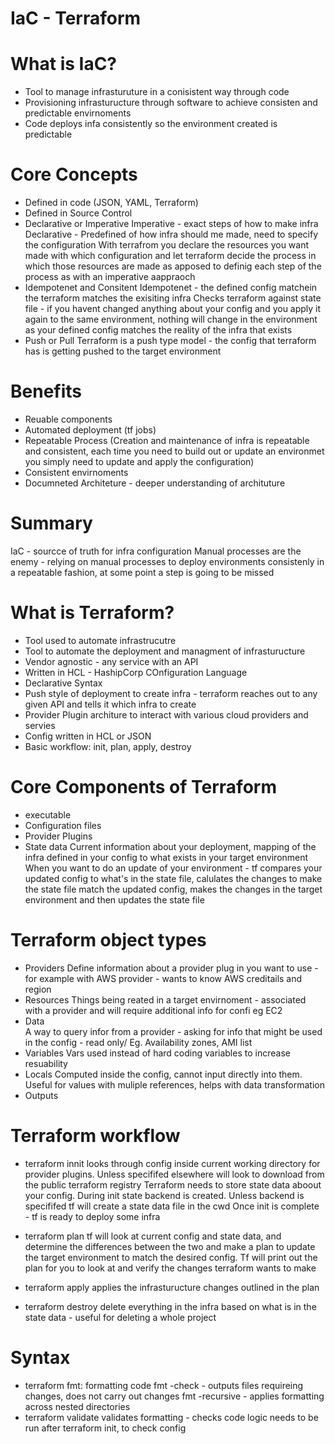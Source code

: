 # IaC - Terraform 

# What is IaC?
- Tool to manage infrasturuture in a conisistent way through code 
- Provisioning infrasturucture through software to achieve consisten and predictable envirnoments 
- Code deploys infa consistently so the environment created is predictable 

# Core Concepts 
- Defined in code (JSON, YAML, Terraform)
- Defined in Source Control 
- Declarative or Imperative 
Imperative - exact steps of how to make infra 
Declarative - Predefined of how infra should me made, need to specify the configuration
With terrafrom you declare the resources you want made with which configuration and let terraform decide the process in which those resources are made as apposed to definig each step of the process as with an imperative aappraoch 
- Idempotenet and Consitent 
Idempotenet - the defined config matchein the terraform matches the exisiting infra
Checks terraform against state file - if you havent changed anything about your config and you apply it again to the same environment, nothing will change in the environment as your defined config matches the reality of the infra that exists  
- Push or Pull 
Terraform is a push type model - the config that terraform has is getting pushed to the target environment 

# Benefits 
- Reuable components 
- Automated deployment (tf jobs)
- Repeatable Process (Creation and maintenance of infra is repeatable and consistent, each time you need to build out or update an environmet you simply need to update and apply the configuration)
- Consistent envirnoments 
- Documneted Architeture - deeper understanding of archituture 

# Summary
IaC - sourcce of truth for infra configuration 
Manual processes are the enemy - relying on manual processes to deploy environments consistenly in a repeatable fashion, at some point a step is going to be missed 

# What is Terraform?
- Tool used to automate infrastrucutre 
- Tool to automate the deployment and managment of infrasturucture 
- Vendor agnostic - any service with an API 
- Written in HCL - HashipCorp COnfiguration Language 
- Declarative Syntax 
- Push style of deployment to create infra - terraform reaches out to any given API and tells it which infra to create
- Provider Plugin architure to interact with various cloud providers and servies 
- Config written in HCL or JSON
- Basic workflow: init, plan, apply, destroy


# Core Components of Terraform  
- executable 
- Configuration files 
- Provider Plugins
- State data 
Current information about your deployment, mapping of the infra defined in your config to what exists in your target environment
When you want to do an update of your environment - tf compares your updated config to what's in the state file, calulates the changes to make the state file match the updated config, makes the changes in the target environment and then updates the state file 


# Terraform object types 
- Providers 
Define information about a provider plug in you want to use - for example with AWS provider - wants to know AWS creditails and region 
- Resources 
Things being reated in a target envirnoment - associated with a provider and will require additional info for confi eg EC2
- Data  
A way to query infor from a provider - asking for info that might be used in the config - read only/ Eg. Availability zones, AMI list   
- Variables 
Vars used instead of hard coding variables to increase resuability 
- Locals
Computed inside the config, cannot input directly into them. Useful for values with muliple references, helps with data transformation 
- Outputs 


# Terraform workflow 
- terraform innit
looks through config inside current working directory for provider plugins. Unless specififed elsewhere will look to download from the public terraform registry 
Terraform needs to store state data aboout your config. During init state backend is created. Unless backend is specififed tf will create a state data file in the cwd
Once init is complete - tf is ready to deploy some infra  

- terraform plan 
tf will look at current config and state data, and determine the differences between the two and make a plan to update the target environment to match the desired config. Tf will print out the plan for you to look at and verify the changes terraform wants to make 

- terraform apply
applies the infrasturucture changes outlined in the plan

- terraform destroy 
delete everything in the infra based on what is in the state data - useful for deleting a whole project 

# Syntax 
- terraform fmt: formatting code 
fmt -check - outputs files requireing changes, does not carry out changes 
fmt -recursive - applies formatting across nested directories  
- terraform validate
validates formatting - checks code logic 
needs to be run after terraform init, to check config 

